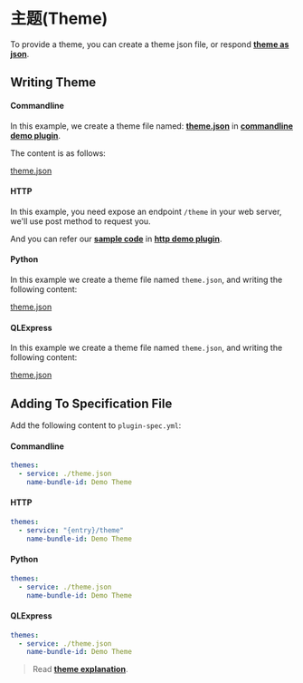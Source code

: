 # 主题(Theme)

To provide a theme, you can create a theme json file, or respond [**theme as json**](appendix/theme.md#theme).

## Writing Theme

<!-- tabs:start -->

#### **Commandline**

In this example, we create a theme file named: [**theme.json**](https://github.com/myrestop/myflow-plugin-guide/tree/master/general-plugin-guide/commandline-demo-plugin/theme.json) in [**commandline demo plugin**](https://github.com/myrestop/myflow-plugin-guide/tree/master/general-plugin-guide/commandline-demo-plugin).

The content is as follows:

[theme.json](commandline-demo-plugin/theme.json ':include :type=code')

#### **HTTP**

In this example, you need expose an endpoint `/theme` in your web server, we'll use post method to request you.

And you can refer our [**sample code**](https://github.com/myrestop/myflow-plugin-guide/tree/master/general-plugin-guide/http-demo-plugin/src/main/kotlin/runflow/Main.kt) in [**http demo plugin**](https://github.com/myrestop/myflow-plugin-guide/tree/master/general-plugin-guide/http-demo-plugin).

#### **Python**

In this example we create a theme file named `theme.json`, and writing the following content:

[theme.json](python-demo-plugin/theme.json ':include :type=code')

#### **QLExpress**

In this example we create a theme file named `theme.json`, and writing the following content:

[theme.json](qlexpress-demo-plugin/theme.json ':include :type=code')

<!-- tabs:end -->

## Adding To Specification File

Add the following content to `plugin-spec.yml`:

<!-- tabs:start -->

#### **Commandline**

```yaml
themes:
  - service: ./theme.json
    name-bundle-id: Demo Theme
```

#### **HTTP**

```yaml
themes:
  - service: "{entry}/theme"
    name-bundle-id: Demo Theme
```

#### **Python**

```yaml
themes:
  - service: ./theme.json
    name-bundle-id: Demo Theme
```

#### **QLExpress**

```yaml
themes:
  - service: ./theme.json
    name-bundle-id: Demo Theme
```

<!-- tabs:end -->

> Read [**theme explanation**](appendix/theme.md#theme).
